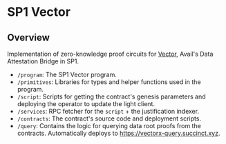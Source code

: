 # SP1 Vector

## Overview

Implementation of zero-knowledge proof circuits for [Vector](https://blog.availproject.org/data-attestation-bridge/), Avail's Data Attestation Bridge in SP1.

- `/program`: The SP1 Vector program.
- `/primitives`: Libraries for types and helper functions used in the program.
- `/script`: Scripts for getting the contract's genesis parameters and deploying the operator to 
    update the light client.
- `/services`: RPC fetcher for the `script` + the justification indexer.
- `/contracts`: The contract's source code and deployment scripts. 
- `/query`: Contains the logic for querying data root proofs from the contracts. Automatically deploys to https://vectorx-query.succinct.xyz.
